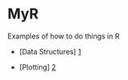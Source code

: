 # MyR
Examples of how to do things in R

- [Data Structures] [1]
- [Plotting] [2]

  [1]: data-structures/data-structures.md "data structures examples"
  [2]: plotting/plotting.md "plotting"

